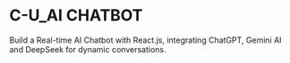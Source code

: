 # C-U_AI CHATBOT
Build a Real-time AI Chatbot with React.js, integrating ChatGPT, Gemini AI and DeepSeek for dynamic conversations.
